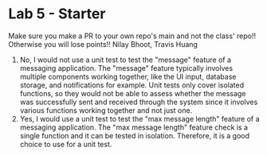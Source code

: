 # Lab 5 - Starter
Make sure you make a PR to your own repo's main and not the class' repo!! Otherwise you will lose points!!
Nilay Bhoot, Travis Huang

1. No, I would not use a unit test to test the "message" feature of a messaging application. The "message" feature typically involves multiple components working together, like the UI input, database storage, and notifications for example. Unit tests only cover isolated functions, so they would not be able to assess whether the message was successfully sent and received through the system since it involves various functions working together and not just one. 
2. Yes, I would use a unit test to test the "max message length" feature of a messaging application. The "max message length" feature check is a single function and it can be tested in isolation. Therefore, it is a good choice to use for a unit test.
